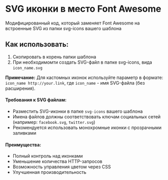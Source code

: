 # SVG иконки в место Font Awesome

Модифицированный код, который заменяет Font Awesome на встроенные SVG из папки svg-icons вашего шаблона
## Как использовать:
1. Скопировать в корень папки шаблона
2. При необходимомти создать SVG-файл в папке svg-icons, вида `icon_name.svg`

**Примечание:** Для кастомных иконок используйте параметр в формате: `icon_name http://your.link`, где `icon_name` - имя SVG-файла (без расширения).

#### Требования к SVG файлам:
- Разместить SVG-иконки в папке `svg-icons` вашего шаблона
- Имена файлов должны соответствовать ключам социальных сетей (например: `facebook.svg`, `twitter.svg`)
- Рекомендуется использовать монохромные иконки с прозрачными заливками

#### Преимущества:
- Полный контроль над иконками
- Уменьшение количества HTTP-запросов
- Возможность управления цветом через CSS
- Улучшенная производительность

